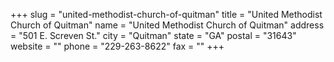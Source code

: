 +++
slug = "united-methodist-church-of-quitman"
title = "United Methodist Church of Quitman"
name = "United Methodist Church of Quitman"
address = "501 E. Screven St."
city = "Quitman"
state = "GA"
postal = "31643"
website = ""
phone = "229-263-8622"
fax = ""
+++
